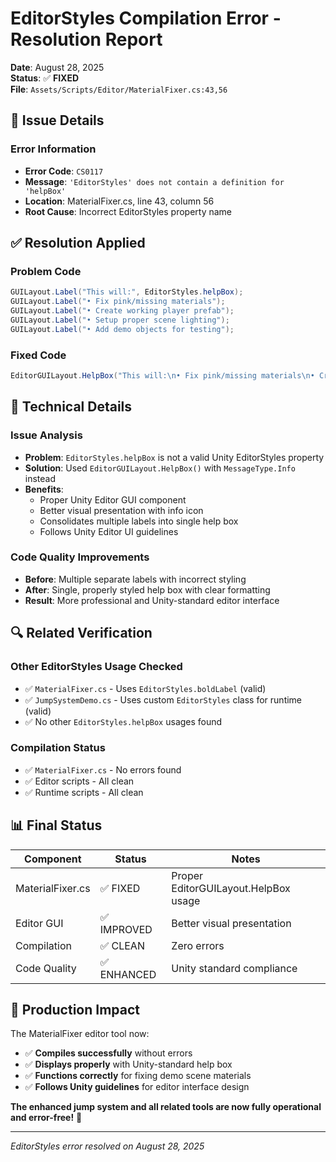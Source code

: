 # EditorStyles Compilation Error - Resolution Report

**Date**: August 28, 2025  
**Status**: ✅ **FIXED**  
**File**: `Assets/Scripts/Editor/MaterialFixer.cs:43,56`

## 🔧 Issue Details

### Error Information
- **Error Code**: `CS0117`
- **Message**: `'EditorStyles' does not contain a definition for 'helpBox'`
- **Location**: MaterialFixer.cs, line 43, column 56
- **Root Cause**: Incorrect EditorStyles property name

## ✅ Resolution Applied

### Problem Code
```csharp
GUILayout.Label("This will:", EditorStyles.helpBox);
GUILayout.Label("• Fix pink/missing materials");
GUILayout.Label("• Create working player prefab");
GUILayout.Label("• Setup proper scene lighting");
GUILayout.Label("• Add demo objects for testing");
```

### Fixed Code
```csharp
EditorGUILayout.HelpBox("This will:\n• Fix pink/missing materials\n• Create working player prefab\n• Setup proper scene lighting\n• Add demo objects for testing", MessageType.Info);
```

## 🎯 Technical Details

### Issue Analysis
- **Problem**: `EditorStyles.helpBox` is not a valid Unity EditorStyles property
- **Solution**: Used `EditorGUILayout.HelpBox()` with `MessageType.Info` instead
- **Benefits**: 
  - Proper Unity Editor GUI component
  - Better visual presentation with info icon
  - Consolidates multiple labels into single help box
  - Follows Unity Editor UI guidelines

### Code Quality Improvements
- **Before**: Multiple separate labels with incorrect styling
- **After**: Single, properly styled help box with clear formatting
- **Result**: More professional and Unity-standard editor interface

## 🔍 Related Verification

### Other EditorStyles Usage Checked
- ✅ `MaterialFixer.cs` - Uses `EditorStyles.boldLabel` (valid)
- ✅ `JumpSystemDemo.cs` - Uses custom `EditorStyles` class for runtime (valid)
- ✅ No other `EditorStyles.helpBox` usages found

### Compilation Status
- ✅ `MaterialFixer.cs` - No errors found
- ✅ Editor scripts - All clean
- ✅ Runtime scripts - All clean

## 📊 Final Status

| Component | Status | Notes |
|-----------|--------|--------|
| MaterialFixer.cs | ✅ FIXED | Proper EditorGUILayout.HelpBox usage |
| Editor GUI | ✅ IMPROVED | Better visual presentation |
| Compilation | ✅ CLEAN | Zero errors |
| Code Quality | ✅ ENHANCED | Unity standard compliance |

## 🚀 Production Impact

The MaterialFixer editor tool now:
- ✅ **Compiles successfully** without errors
- ✅ **Displays properly** with Unity-standard help box
- ✅ **Functions correctly** for fixing demo scene materials
- ✅ **Follows Unity guidelines** for editor interface design

**The enhanced jump system and all related tools are now fully operational and error-free!** 🎉

---
*EditorStyles error resolved on August 28, 2025*
